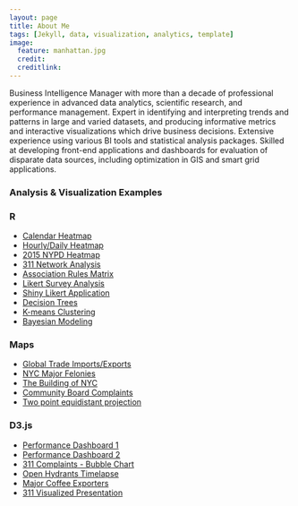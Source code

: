 ```yaml
---
layout: page
title: About Me
tags: [Jekyll, data, visualization, analytics, template]
image:
  feature: manhattan.jpg
  credit: 
  creditlink: 
---
```


Business Intelligence Manager with more than a decade of professional experience in advanced data analytics, scientific research, and performance management. Expert in identifying and interpreting trends and patterns in large and varied datasets, and producing informative metrics and interactive visualizations which drive business decisions. Extensive experience using various BI tools and statistical analysis packages. Skilled at developing front-end applications and dashboards for evaluation of disparate data sources, including optimization in GIS and smart grid applications. 


### Analysis & Visualization Examples

### R

* <a href="https://raw.githubusercontent.com/timothymartin76/Calendar_Heatmaps/master/heatmap.PNG" target="_blank">Calendar Heatmap</a>
* <a href="https://raw.githubusercontent.com/timothymartin76/R_Heatmaps/master/heatmap.PNG" target="_blank">Hourly/Daily Heatmap</a>
* <a href="https://raw.githubusercontent.com/timothymartin76/Crime_Heatmap/master/plot.PNG" target="_blank">2015 NYPD Heatmap</a>
* <a href="https://raw.githubusercontent.com/timothymartin76/SS_LastMin/gh-pages/net.PNG" target="_blank">311 Network Analysis</a>
* <a href="https://raw.githubusercontent.com/timothymartin76/Market_Basket/master/grouped.PNG" target="_blank">Association Rules Matrix</a>
* <a href="https://raw.githubusercontent.com/timothymartin76/R-Likert-Survey/master/R_Likert_Survey_screenshot.png" target="_blank">Likert Survey Analysis</a>
* <a href="http://timothymartin76.github.io/Likert-Survey-Shiny/" target="_blank">Shiny Likert Application</a>
* <a href="https://raw.githubusercontent.com/timothymartin76/Decision_Trees/master/tree2.PNG" target="_blank">Decision Trees</a>
* <a href="https://raw.githubusercontent.com/timothymartin76/K_Means_Clustering/master/cluster_2.PNG" target="_blank">K-means Clustering</a>
* <a href="https://raw.githubusercontent.com/timothymartin76/Bayesian_Model/master/Bayesian.PNG" target="_blank">Bayesian Modeling</a>

### Maps

* <a href="http://timothymartin76.github.io/MAPS/Global_Trade/#Imports" target="_blank">Global Trade Imports/Exports</a>
* <a href="http://timothymartin76.github.io/CMBD_Felony/combined" target="_blank">NYC Major Felonies</a>
* <a href="https://vimeo.com/137822077" target="_blank">The Building of NYC</a>
* <a href="http://timothymartin76.github.io/Community_Board_Profiles_311/" target="_blank">Community Board Complaints</a>
* <a href="http://timothymartin76.github.io/MAPS/Two_Point_Equidistant.html" target="_blank">Two point equidistant projection</a>

### D3.js

* <a href="http://timothymartin76.github.io/Performance_Dashboard_2/" target="_blank">Performance Dashboard 1</a>
* <a href="http://timothymartin76.github.io/Dashboard-D3/" target="_blank">Performance Dashboard 2</a>
* <a href="http://nyc311bi.github.io/SR_Bubble/" target="_blank">311 Complaints - Bubble Chart</a>
* <a href="http://timothymartin76.github.io/Hydrant_Complaints_Timelapse/" target="_blank">Open Hydrants Timelapse</a>
* <a href="http://timothymartin76.github.io/SS_LastMin/examples/coffee" target="_blank">Major Coffee Exporters</a>
* <a href="http://timothymartin76.github.io/Visualized_Draft" target="_blank">311 Visualized Presentation</a>



